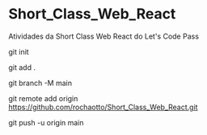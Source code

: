 # Short_Class_Web_React
Atividades da Short Class Web React  do Let's Code Pass

git init

git add .

git branch -M main

git remote add origin https://github.com/rochaotto/Short_Class_Web_React.git

git push -u origin main
